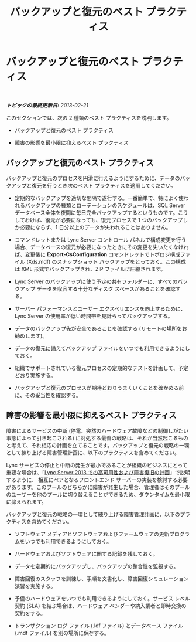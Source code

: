 ﻿---
title: バックアップと復元のベスト プラクティス
TOCTitle: バックアップと復元のベスト プラクティス
ms:assetid: abbce0e4-973a-4624-a0c1-e0f22e1d348b
ms:mtpsurl: https://technet.microsoft.com/ja-jp/library/Hh202184(v=OCS.15)
ms:contentKeyID: 52056675
ms.date: 05/19/2016
mtps_version: v=OCS.15
ms.translationtype: HT
---

# バックアップと復元のベスト プラクティス

 

_**トピックの最終更新日:** 2013-02-21_

このセクションでは、次の 2 種類のベスト プラクティスを説明します。

  - バックアップと復元のベスト プラクティス

  - 障害の影響を最小限に抑えるベスト プラクティス

## バックアップと復元のベスト プラクティス

バックアップと復元のプロセスを円滑に行えるようにするために、データのバックアップと復元を行うとき次のベスト プラクティスを適用してください。

  - 定期的なバックアップを適切な間隔で遂行する。一番簡単で、特によく使われるバックアップの種類とローテーションのスケジュールは、SQL Server データベース全体を夜間に毎日完全バックアップするというものです。こうしておけば、復元が必要になっても、復元プロセスで 1 つのバックアップしか必要にならず、1 日分以上のデータが失われることはありません。

  - コマンドレットまたは Lync Server コントロール パネルで構成変更を行う場合、データベースの復元が必要になったときにその変更を失いたくなければ、変更後に **Export-CsConfiguration** コマンドレットでトポロジ構成ファイル (Xds.mdf) のスナップショット バックアップをとっておく。この構成は XML 形式でバックアップされ、ZIP ファイルに圧縮されます。

  - Lync Server のバックアップに使う予定の共有フォルダーに、すべてのバックアップ データを収容する十分なディスク スペースがあることを確認する。

  - サーバー パフォーマンスとユーザー エクスペリエンスを向上するために、Lync Server の使用率が低い時間帯を見計らってバックアップする。

  - データのバックアップ先が安全であることを確認する (リモートの場所をお勧めします)。

  - データの復元に備えてバックアップ ファイルをいつでも利用できるようにしておく。

  - 組織でサポートされている復元プロセスの定期的なテストを計画して、予定どおり実施する。

  - バックアップと復元のプロセスが期待どおりうまくいくことを確かめる前に、その妥当性を確認する。

## 障害の影響を最小限に抑えるベスト プラクティス

障害によるサービスの中断 (停電、突然のハードウェア故障などの制御しがたい事態によって引き起こされる) に対処する最善の戦略は、それが当然起こるものと考えて、それ相応の計画を立てることです。バックアップと復元の戦略の一環として練り上げる障害管理計画に、以下のプラクティスを含めてください。

Lync サービスの停止と中断の発生が最小であることが組織のビジネスにとって重要な場合は、「[Lync Server 2013 での高可用性および障害復旧の計画](lync-server-2013-planning-for-high-availability-and-disaster-recovery.md)」で説明するように、 相互にペアとなるフロントエンド サーバーの実装を検討する必要があります。このプールのどちらかに障害が発生した場合、管理者はそのプールのユーザーを他のプールに切り替えることができるため、ダウンタイムを最小限に抑えられます。

バックアップと復元の戦略の一環として練り上げる障害管理計画に、以下のプラクティスを含めてください。

  - ソフトウェア メディアとソフトウェアおよびファームウェアの更新プログラムをいつでも利用できるようにしておく。

  - ハードウェアおよびソフトウェアに関する記録を残しておく。

  - データを定期的にバックアップし、バックアップの整合性を監視する。

  - 障害回復のスタッフを訓練し、手順を文書化し、障害回復シミュレーション演習を実施する。

  - 予備のハードウェアをいつでも利用できるようにしておく。サービス レベル契約 (SLA) を結ぶ場合は、ハードウェア ベンダーや納入業者と即時交換の契約をする。

  - トランザクション ログ ファイル (.ldf ファイル) とデータベース ファイル (.mdf ファイル) を別の場所に保存する。

